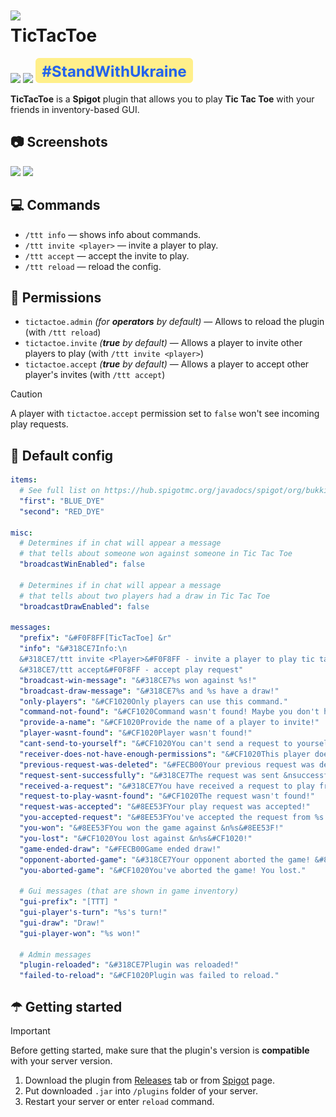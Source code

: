 <h1><img width=80 src="https://github.com/MrQuackDuck/TicTacToe/assets/61251075/144f1da0-3e0f-4e7d-ac27-cdb1f1539b7c" /> <div>TicTacToe</div></h1>

<p>
  <a href="https://www.java.com/"><img src="https://img.shields.io/badge/Java-gray" /></a>
  <a href="https://hub.spigotmc.org/javadocs/spigot/"><img src="https://img.shields.io/badge/SpigotAPI-orange" /></a>
  <a href="https://github.com/vshymanskyy/StandWithUkraine"><img src="https://raw.githubusercontent.com/vshymanskyy/StandWithUkraine/main/badges/StandWithUkraine.svg"></a>
</p>

 **TicTacToe** is a **Spigot** plugin that allows you to play **Tic Tac Toe** with your friends in inventory-based GUI.

## 📷 Screenshots
<img height=300 src="https://github.com/MrQuackDuck/TicTacToe/assets/61251075/52ae74ca-efe1-4391-83cf-abcaa8650e55" />
<img height=300 src="https://github.com/MrQuackDuck/TicTacToe/assets/61251075/1f503a64-0865-43cc-9fdf-6f6c44a5496b" />

## 💻 Commands
- `/ttt info` — shows info about commands.
- `/ttt invite <player>` — invite a player to play.
- `/ttt accept` — accept the invite to play.
- `/ttt reload` — reload the config.

## 🔞 Permissions

- `tictactoe.admin` _(for **operators** by default)_ — Allows to reload the plugin (with `/ttt reload`)
- `tictactoe.invite` _(**true** by default)_ — Allows a player to invite other players to play (with `/ttt invite <player>`)
- `tictactoe.accept` _(**true** by default)_ — Allows a player to accept other player's invites (with `/ttt accept`)

> [!CAUTION]
> A player with `tictactoe.accept` permission set to `false` won't see incoming play requests.

## 📄 Default config
```yml
items:
  # See full list on https://hub.spigotmc.org/javadocs/spigot/org/bukkit/Material.html
  "first": "BLUE_DYE"
  "second": "RED_DYE"

misc:
  # Determines if in chat will appear a message
  # that tells about someone won against someone in Tic Tac Toe
  "broadcastWinEnabled": false

  # Determines if in chat will appear a message
  # that tells about two players had a draw in Tic Tac Toe
  "broadcastDrawEnabled": false

messages:
  "prefix": "&#F0F8FF[TicTacToe] &r"
  "info": "&#318CE7Info:\n
  &#318CE7/ttt invite <Player>&#F0F8FF - invite a player to play tic tac toe\n
  &#318CE7/ttt accept&#F0F8FF - accept play request"
  "broadcast-win-message": "&#318CE7%s won against %s!"
  "broadcast-draw-message": "&#318CE7%s and %s have a draw!"
  "only-players": "&#CF1020Only players can use this command."
  "command-not-found": "&#CF1020Command wasn't found! Maybe you don't have enough permissions?"
  "provide-a-name": "&#CF1020Provide the name of a player to invite!"
  "player-wasnt-found": "&#CF1020Player wasn't found!"
  "cant-send-to-yourself": "&#CF1020You can't send a request to yourself!"
  "receiver-does-not-have-enough-permissions": "&#CF1020This player doesn't have enough permissions to accept your play request!"
  "previous-request-was-deleted": "&#FECB00Your previous request was deleted!"
  "request-sent-successfully": "&#318CE7The request was sent &nsuccessfully&r&#318CE7!"
  "received-a-request": "&#318CE7You have received a request to play from &#F0F8FF%s&#318CE7!\nType &n/ttt accept&r&#318CE7 to accept!"
  "request-to-play-wasnt-found": "&#CF1020The request wasn't found!"
  "request-was-accepted": "&#8EE53FYour play request was accepted!"
  "you-accepted-request": "&#8EE53FYou've accepted the request from %s."
  "you-won": "&#8EE53FYou won the game against &n%s&#8EE53F!"
  "you-lost": "&#CF1020You lost against &n%s&#CF1020!"
  "game-ended-draw": "&#FECB00Game ended draw!"
  "opponent-aborted-game": "&#318CE7Your opponent aborted the game! &#8EE53F&nYou are the winner!"
  "you-aborted-game": "&#CF1020You've aborted the game! You lost."

  # Gui messages (that are shown in game inventory)
  "gui-prefix": "[TTT] "
  "gui-player's-turn": "%s's turn!"
  "gui-draw": "Draw!"
  "gui-player-won": "%s won!"

  # Admin messages
  "plugin-reloaded": "&#318CE7Plugin was reloaded!"
  "failed-to-reload": "&#CF1020Plugin was failed to reload."
```

## ☂ Getting started

> [!IMPORTANT]
> Before getting started, make sure that the plugin's version is **compatible** with your server version.

1. Download the plugin from <a href="https://github.com/MrQuackDuck/TicTacToe/releases">Releases</a> tab or from <a href="https://www.spigotmc.org/resources/tictactoe.114959/">Spigot</a> page.
1. Put downloaded `.jar` into `/plugins` folder of your server.
1. Restart your server or enter `reload` command.

